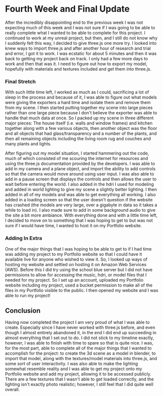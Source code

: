 # Fourth Week and Final Update

After the incredibly disappointing end to the previous week I was not expecting much of this week and I was not sure if I was going to be able to really complete what I wanted to be able to complete for this project. I continued to work at my unreal project, but then, and I still do not know why I suddenly felt this way, I decided to give three.js one more try. I looked into knew ways to import three.js and after another hour of research and trial and error, I got it to work. I was ecstatic for about 5 minutes and then it was back to getting my project back on track. I only had a few more days to work and then that was it. I need to figure out how to export my model, hopefully with materials and textures included and get them into three.js.

### Final Stretch
With such little time left, I worked as much as I could, sacrificing a lot of sleep in the process and because of it, I was able to figure out what models were giving the exporters a hard time and isolate them and remove them from my scene. I then started putting together my scene into large pieces rather than one large piece because I don't believe the exporter was able to handle that much data at once. So I packed up my scene in three different major pieces: The house itself (i.e. walls and window frames) and kitchen together along with a few various objects, then another object was the floor and all objects that had glass/transparency and a number of the plants, and then all remaining objects including the living room rug and couches and many plants and lights.

After figuring out my model situation, I started hammering out the code, much of which consisted of me scouring the internet for resources and using the three.js documentation provided by the developers. I was able to add in my camera and a plane object, and import the ability to add controls so that the camera would move around using user input. I was also able to add in a pause screen that displays the controls and then allows the user to wait before entering the world. I also added in the hdri I used for modeling and added in world lighting to give my scene a slightly better lighting. I then added in all of my models and was able to get everything all working. I also added in a loading screen so that the user doesn't question if the website has crashed (the models are very large, over a gigabyte in data so it takes a while to load in). I also made sure to add in some background audio to give the site a bit more ambiance. With everything done and with a little time left, I decided to move on to something that I was hoping to get to but was not sure if I would have time, I wanted to host it on my Portfolio website.

### Adding In Extra
One of the major things that I was hoping to be able to get to if I had time was adding my project to my Portfolio website so that I could have it available live for anyone who wished to view it. So, I looked up ways of hosting my website and settled on hosting it on Amazon Web Services (AWS). Before this I did try using the school blue server but I did not have permissions to allow for accessing the music, hdri, or model files that I needed for my project. So I set up an account, uploaded my Portfolio website including my project, used a bucket permission to make all of the files in my Portfolio visible to the public. I then opened my website and I was able to run my project!

## Conclusion
Having now completed the project I am very proud of what I was able to create. Especially since I have never worked with three.js before, and even though I almost entirely abandoned it, in the end I did end up succeeding in almost everything that I set out to do. I did not stick to my timeline exactly, however, I was able to finish with time to spare so that is quite nice. I was, for the most part, able to complete all of the major things that I wanted to accomplish for the project: to create the 3d scene as a model in blender, to import that model, along with the textures/model materials into three.js, and some sort of user interactivity. I was also able to make the lighting somewhat resemble reality and I was able to get my project onto my Portfolio website and add my project, allowing it to be accessed publicly. There are a few textures that I wasn't able to get loaded correctly, and the lighting isn't exactly photo realistic; however, I still feel that I did quite well overall.
